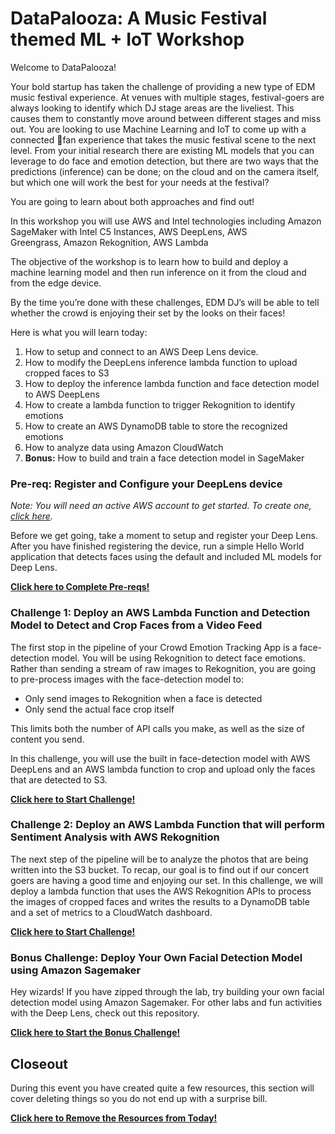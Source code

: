 # DataPalooza: A Music Festival themed ML + IoT Workshop

Welcome to DataPalooza! 

Your bold startup has taken the challenge of providing a new type of EDM music festival experience. At venues with multiple stages, festival-goers are always looking to identify which DJ stage areas are the liveliest. This causes them to constantly move around between different stages and miss out. You are looking to use Machine Learning and IoT to come up with a connected fan experience that takes the music festival scene to the next level. From your initial research there are existing ML models that you can leverage to do face and emotion detection, but there are two ways that the predictions (inference) can be done; on the cloud and on the camera itself, but which one will work the best for your needs at the festival? 

You are going to learn about both approaches and find out! 

In this workshop you will use AWS and Intel technologies including Amazon SageMaker with Intel C5 Instances, AWS DeepLens, AWS Greengrass, Amazon Rekognition, AWS Lambda

The objective of the workshop is to learn how to build and deploy a machine learning model and then run inference on it from the cloud and from the edge device.

By the time you’re done with these challenges, EDM DJ’s will be able to tell whether the crowd is enjoying their set by the looks on their faces!

Here is what you will learn today:

1. How to setup and connect to an AWS Deep Lens device.
2. How to modify the DeepLens inference lambda function to upload cropped faces to S3
3. How to deploy the inference lambda function and face detection model to AWS DeepLens
4. How to create a lambda function to trigger Rekognition to identify emotions
5. How to create an AWS DynamoDB table to store the recognized emotions
6. How to analyze data using Amazon CloudWatch
7. **Bonus:** How to build and train a face detection model in SageMaker

### **Pre-req:** Register and Configure your DeepLens device
*Note: You will need an active AWS account to get started. To create one, [click here](https://portal.aws.amazon.com/billing/signup?redirect_url=https%3A%2F%2Faws.amazon.com%2Fregistration-confirmation#/start).*

Before we get going, take a moment to setup and register your Deep Lens. After you have finished registering the device, run a simple Hello World application that detects faces using the default and included ML models for Deep Lens. 

**[Click here to Complete Pre-reqs!](Part_1_Setup_DeepLens.md)**

### **Challenge 1:** Deploy an AWS Lambda Function and Detection Model to Detect and Crop Faces from a Video Feed

The first stop in the pipeline of your Crowd Emotion Tracking App is a face-detection model. You will be using Rekognition to detect face emotions. Rather than sending a stream of raw images to Rekognition, you are going to pre-process images with the face-detection model to:
* Only send images to Rekognition when a face is detected
* Only send the actual face crop itself

This limits both the number of API calls you make, as well as the size of content you send.

In this challenge, you will use the built in face-detection model with AWS DeepLens and an AWS lambda function to crop and upload only the faces that are detected to S3.

**[Click here to Start Challenge!](Prep_Challenge/README.md)**

### **Challenge 2:** Deploy an AWS Lambda Function that will perform Sentiment Analysis with AWS Rekognition

The next step of the pipeline will be to analyze the photos that are being written into the S3 bucket. To recap, our goal is to find out if our concert goers are having a good time and enjoying our set. In this challenge, we will deploy a lambda function that uses the AWS Rekognition APIs to process the images of cropped faces and writes the results to a DynamoDB table and a set of metrics to a CloudWatch dashboard.  

**[Click here to Start Challenge!](Part_3_Sentiment_Analysis.md)**

### **Bonus Challenge:** Deploy Your Own Facial Detection Model using Amazon Sagemaker

Hey wizards! If you have zipped through the lab, try building your own facial detection model using Amazon Sagemaker. For other labs and fun activities with the Deep Lens, check out this repository. 

**[Click here to Start the Bonus Challenge!](Part_4_Optional_Sagemaker/ReadMe.md)**

## Closeout

During this event you have created quite a few resources, this section will cover deleting things so you do not end up with a surprise bill.

**[Click here to Remove the Resources from Today!](closeout.md)**